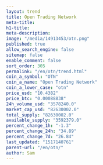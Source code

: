 ```yaml
---
layout: trend
title: Open Trading Network
meta-title: 
h1-title: 
meta-description: 
image: "/media/14913453/otn.png"
published: true
allow_search_engine: false
sitemap: false
enable_comment: false
sort_order: 305
permalink: "/en/otn/trend.html"
coin_a_symbol: "OTN"
coin_a_name: "Open Trading Network"
coin_a_lower_case: "otn"
price_usd: "10.4382"
price_btc: "0.00088838"
24h_volume_usd: "3578240.0"
market_cap_usd: "82630002.0"
total_supply: "82630002.0"
available_supply: "3592379.0"
percent_change_1h: "-1.3"
percent_change_24h: "34.89"
percent_change_7d: "26.84"
last_updated: "1517140761"
parent-url: "/en/otn/"
author: Sam
---
```


